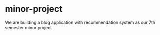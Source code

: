 # minor-project
We are building a blog application with recommendation system as our 7th semester minor project
